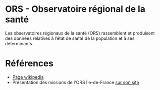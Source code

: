 # ORS - Observatoire régional de la santé
<!-- SPDX-License-Identifier: MPL-2.0 -->

Les observatoires régionaux de la santé (ORS) rassemblent et produisent des données relatives à l’état de santé de la population et à ses déterminants. 

# Références

- [Page wikipedia](https://fr.wikipedia.org/wiki/Observatoire_r%C3%A9gional_de_la_sant%C3%A9)
- Présentation des missions de l'ORS Île-de-France [sur son site](https://www.ors-idf.org/index.php?id=2953#Missions)
